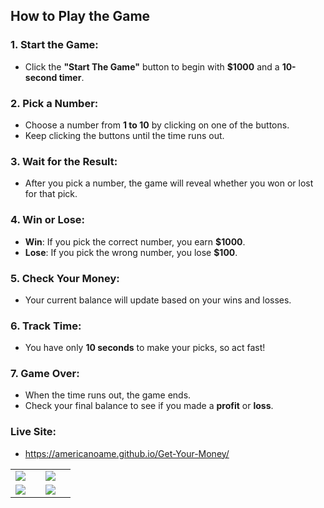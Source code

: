 ## How to Play the Game

### 1. Start the Game:
- Click the **"Start The Game"** button to begin with **$1000** and a **10-second timer**.

### 2. Pick a Number:
- Choose a number from **1 to 10** by clicking on one of the buttons.
- Keep clicking the buttons until the time runs out.

### 3. Wait for the Result:
- After you pick a number, the game will reveal whether you won or lost for that pick.

### 4. Win or Lose:
- **Win**: If you pick the correct number, you earn **$1000**.
- **Lose**: If you pick the wrong number, you lose **$100**.

### 5. Check Your Money:
- Your current balance will update based on your wins and losses.

### 6. Track Time:
- You have only **10 seconds** to make your picks, so act fast!

### 7. Game Over:
- When the time runs out, the game ends.
- Check your final balance to see if you made a **profit** or **loss**.

### Live Site:
- https://americanoame.github.io/Get-Your-Money/


<table>
  <tr>
    <td><img src="https://github.com/user-attachments/assets/19f5c515-a8b3-4508-8151-e428cf6fa347"><td>
    <td><img src="https://github.com/user-attachments/assets/85b4ef4b-17fb-46ca-b8cd-3b4e05066bcf"><td>
  </tr>

  <tr>
    <td><img src="https://github.com/user-attachments/assets/4ccc3421-bbe3-415c-ac4b-79ad34e2e2a6"><td>
    <td><img src="https://github.com/user-attachments/assets/ec99d8e1-31e4-4f2e-be3a-618210003847"><td>
  </tr>
</table>